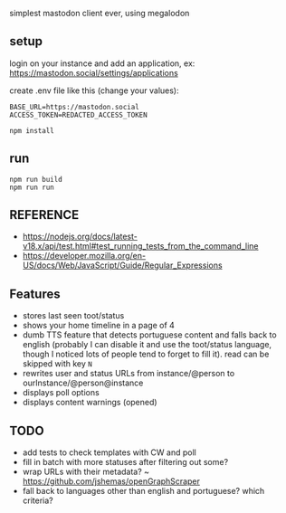 simplest mastodon client ever, using megalodon


## setup

login on your instance and add an application, ex: https://mastodon.social/settings/applications

create .env file like this (change your values):

```
BASE_URL=https://mastodon.social
ACCESS_TOKEN=REDACTED_ACCESS_TOKEN
```

```
npm install
```

## run

```
npm run build
npm run run
```

## REFERENCE

- https://nodejs.org/docs/latest-v18.x/api/test.html#test_running_tests_from_the_command_line
- https://developer.mozilla.org/en-US/docs/Web/JavaScript/Guide/Regular_Expressions

## Features

- stores last seen toot/status
- shows your home timeline in a page of 4
- dumb TTS feature that detects portuguese content and falls back to english (probably I can disable it and use the toot/status language, though I noticed lots of people tend to forget to fill it). read can be skipped with key `N`
- rewrites user and status URLs from instance/@person to ourInstance/@person@instance
- displays poll options
- displays content warnings (opened)

## TODO

- add tests to check templates with CW and poll
- fill in batch with more statuses after filtering out some?
- wrap URLs with their metadata? ~ https://github.com/jshemas/openGraphScraper
- fall back to languages other than english and portuguese? which criteria?
